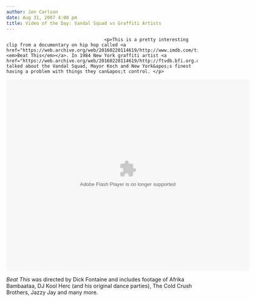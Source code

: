 ```yaml
---
author: Jen Carlson
date: Aug 31, 2007 4:00 pm
title: Video of the Day: Vandal Squad vs Graffiti Artists
---
```


	
										<p>This is a pretty interesting clip from a documentary on hip hop called <a href="https://web.archive.org/web/20160220114619/http://www.imdb.com/title/tt0440086/"><em>Beat This</em></a>. In 1984 New York graffiti artist <a href="https://web.archive.org/web/20160220114619/http://ftvdb.bfi.org.uk/sift/individual/487047">Brim</a> talked about the Vandal Squad, Mayor Koch and New York&apos;s finest having a problem with things they can&apos;t control. </p>

<center><object width="640" height="505"><param name="movie" value="http://www.youtube.com/v/DOk8lFJ_mwY&amp;hl=en&amp;fs=1"><param name="allowFullScreen" value="true"><param name="allowscriptaccess" value="always"><embed src="https://web.archive.org/web/20160220114619oe_/http://www.youtube.com/v/DOk8lFJ_mwY&amp;hl=en&amp;fs=1" type="application/x-shockwave-flash" allowscriptaccess="always" allowfullscreen="true" width="640" height="505"></object></center>

<p><em>Beat This</em> was directed by Dick Fontaine and includes footage of Afrika Bambaataa, DJ Kool Herc (and his original dance parties), The Cold Crush Brothers, Jazzy Jay and many more. </p>					
										
									
				